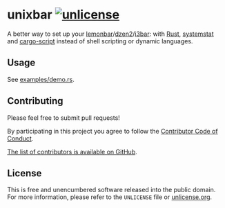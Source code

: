 # unixbar [![unlicense](https://img.shields.io/badge/un-license-green.svg?style=flat)](http://unlicense.org)

A better way to set up your [lemonbar]/[dzen2]/[i3bar]: with [Rust], [systemstat] and [cargo-script] instead of shell scripting or dynamic languages.

[lemonbar]: https://github.com/LemonBoy/bar
[dzen2]: https://github.com/robm/dzen
[i3bar]: https://i3wm.org
[Rust]: https://www.rust-lang.org
[systemstat]: https://github.com/myfreeweb/systemstat
[cargo-script]: https://github.com/DanielKeep/cargo-script

## Usage

See [examples/demo.rs](https://github.com/myfreeweb/unixbar/blob/master/examples/demo.rs).

## Contributing

Please feel free to submit pull requests!

By participating in this project you agree to follow the [Contributor Code of Conduct](http://contributor-covenant.org/version/1/4/).

[The list of contributors is available on GitHub](https://github.com/myfreeweb/unixbar/graphs/contributors).

## License

This is free and unencumbered software released into the public domain.  
For more information, please refer to the `UNLICENSE` file or [unlicense.org](http://unlicense.org).
